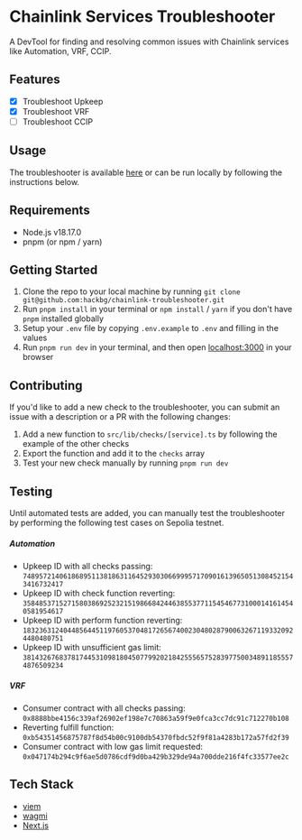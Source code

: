 # Chainlink Services Troubleshooter

A DevTool for finding and resolving common issues with Chainlink services like Automation, VRF, CCIP.

## Features

- [x] Troubleshoot Upkeep
- [x] Troubleshoot VRF
- [ ] Troubleshoot CCIP

## Usage

The troubleshooter is available [here](chainlink-troubleshooter.vercel.app) or can be run locally by following the instructions below.

## Requirements

- Node.js v18.17.0
- pnpm (or npm / yarn)

## Getting Started

1. Clone the repo to your local machine by running `git clone git@github.com:hackbg/chainlink-troubleshooter.git`
2. Run `pnpm install` in your terminal or `npm install` / `yarn` if you don't have `pnpm` installed globally
3. Setup your `.env` file by copying `.env.example` to `.env` and filling in the values
4. Run `pnpm run dev` in your terminal, and then open [localhost:3000](http://localhost:3000) in your browser

## Contributing

If you'd like to add a new check to the troubleshooter, you can submit an issue with a description or a PR with the following changes:

1. Add a new function to `src/lib/checks/[service].ts` by following the example of the other checks
2. Export the function and add it to the `checks` array
3. Test your new check manually by running `pnpm run dev`

## Testing

Until automated tests are added, you can manually test the troubleshooter by performing the following test cases on Sepolia testnet.

##### Automation

- Upkeep ID with all checks passing: `74895721406186895113818631164529303066999571709016139650513084521543416732417`
- Upkeep ID with check function reverting:
  `35848537152715803869252321519866842446385537711545467731000141614540581954617`
- Upkeep ID with perform function reverting:
  `18323631240448564451197605370481726567400230480287900632671193320924480480751`
- Upkeep ID with unsufficient gas limit: `38143267683781744531098180450779920218425556575283977500348911855574876509234`

##### VRF

- Consumer contract with all checks passing: `0x8888bbe4156c339af26902ef198e7c70863a59f9e0fca3cc7dc91c712270b108`
- Reverting fulfill function: `0xb54351456875787f8d54b00c9100db54370fbdc52f9f81a4283b172a57fd2f39`
- Consumer contract with low gas limit requested: `0x047174b294c9f6ae5d0786cdf9d0ba429b329de94a700dde216f4fc33577ee2c`

## Tech Stack

- [viem](https://viem.sh/)
- [wagmi](https://wagmi.sh/)
- [Next.js](https://nextjs.org/)
